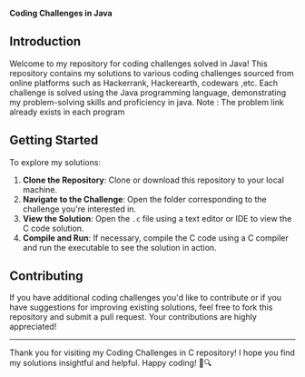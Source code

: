 **Coding Challenges in Java**

## Introduction

Welcome to my repository for coding challenges solved in Java! This repository contains my solutions to various coding challenges sourced from online platforms such as Hackerrank, Hackerearth, codewars ,etc. Each challenge is solved using the Java programming language, demonstrating my problem-solving skills and proficiency in java.
Note : The problem link already exists in each program

## Getting Started
To explore my solutions:

1. **Clone the Repository**: Clone or download this repository to your local machine.
2. **Navigate to the Challenge**: Open the folder corresponding to the challenge you're interested in.
3. **View the Solution**: Open the `.c` file using a text editor or IDE to view the C code solution.
4. **Compile and Run**: If necessary, compile the C code using a C compiler and run the executable to see the solution in action.

## Contributing

If you have additional coding challenges you'd like to contribute or if you have suggestions for improving existing solutions, feel free to fork this repository and submit a pull request. Your contributions are highly appreciated!

---

Thank you for visiting my Coding Challenges in C repository! I hope you find my solutions insightful and helpful. Happy coding! 🚀🔍
